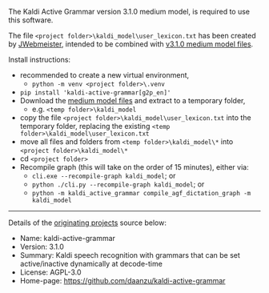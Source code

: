 The Kaldi Active Grammar version 3.1.0 medium model, is required to use this software.

The file `<project folder>\kaldi_model\user_lexicon.txt` has been created by [JWebmeister][gh-jwebmeister], intended to be combined with [v3.1.0 medium model files][kag-medium-model].

Install instructions:
- recommended to create a new virtual environment, 
    - `python -m venv <project folder>\.venv`
- `pip install 'kaldi-active-grammar[g2p_en]'`
- Download the [medium model files][kag-medium-model] and extract to a temporary folder, 
    - e.g. `<temp folder>\kaldi_model`
- copy the file `<project folder>\kaldi_model\user_lexicon.txt` into the temporary folder, replacing the existing `<temp folder>\kaldi_model\user_lexicon.txt`
- move all files and folders from `<temp folder>\kaldi_model\*` into `<project folder>\kaldi_model\*`
- cd `<project folder>`
- Recompile graph (this will take on the order of 15 minutes), either via:
    - `cli.exe --recompile-graph kaldi_model`; or
    - `python ./cli.py --recompile-graph kaldi_model`; or
    - `python -m kaldi_active_grammar compile_agf_dictation_graph -m kaldi_model`

[gh-jwebmeister]: https://github.com/jwebmeister
[kag-medium-model]: https://github.com/jwebmeister/kaldi-active-grammar/releases/tag/v3.1.0

---

Details of the [originating projects][kag-original] source below:

- Name: kaldi-active-grammar
- Version: 3.1.0
- Summary: Kaldi speech recognition with grammars that can be set active/inactive dynamically at decode-time
- License: AGPL-3.0
- Home-page: https://github.com/daanzu/kaldi-active-grammar


[kag-original]: https://github.com/daanzu/kaldi-active-grammar